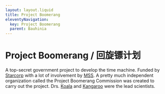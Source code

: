 ```yaml
---
layout: layout.liquid
title: Project Boomerang
eleventyNavigation:
  key: Project Boomerang
  parent: Bauhinia
---
```


# Project Boomerang / 回旋镖计划

A top-secret government project to develop the time machine. Funded by [Starcorp](/world/bauhinia/starcorp/) with a lot of involvement by [MSS](/world/bauhinia/mss/). A pretty much independent organization called the Project Boomerang Commission was created to carry out the project. Drs. [Koala](/characters/koala/) and [Kangaroo](/characters/kangaroo/) were the lead scientists.
